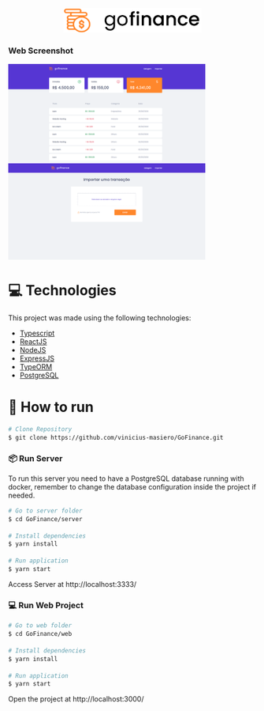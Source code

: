 <div align="center">

<img src="https://github.com/vinicius-masiero/GoFinance/blob/master/.github/logo.png" alt="GoFinance" width="280"/>

</div>

### Web Screenshot
<div>
  <img src="./.github/home.png" width="400px">
  <img src="./.github/importacao.png" width="400px">
</div>

# :computer: Technologies
This project was made using the following technologies:
<ul>
  <li><a href="https://www.typescriptlang.org/">Typescript</a></li>
  <li><a href="https://reactjs.org/">ReactJS</a></li>
  <li><a href="https://nodejs.org/en/">NodeJS</a></li>
  <li><a href="https://expressjs.com/">ExpressJS</a></li>
  <li><a href="https://typeorm.io/">TypeORM</a></li>
  <li><a href="https://www.postgresql.org/">PostgreSQL</a></li>
</ul>

# :construction_worker: How to run
```bash
# Clone Repository
$ git clone https://github.com/vinicius-masiero/GoFinance.git
```
### 📦 Run Server

To run this server you need to have a PostgreSQL database running with docker, remember to change the database configuration inside the project if needed.

```bash
# Go to server folder
$ cd GoFinance/server

# Install dependencies
$ yarn install

# Run application
$ yarn start
```
Access Server at http://localhost:3333/

### 💻 Run Web Project

```bash
# Go to web folder
$ cd GoFinance/web

# Install dependencies
$ yarn install

# Run application
$ yarn start
```
Open the project at http://localhost:3000/
